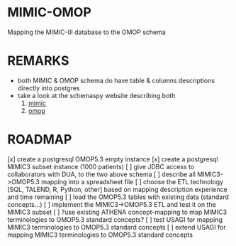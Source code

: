 MIMIC-OMOP
==========

Mapping the MIMIC-III database to the OMOP schema

REMARKS
=======

- both MIMIC & OMOP schema do have table & columns descriptions directly into postgres
- take a look at the schemaspy website describing both
	1. [mimic](mimic/doc/schemaspy/index.html)
	1. [omop](omop/doc/schemaspy/index.html)

ROADMAP
=======

[x] create a postgresql OMOP5.3 empty instance
[x] create a postgresql MIMIC3  subset instance (1000 patients)
[ ] give JDBC access to collaborators with DUA, to the two above schema
[ ] describe all MIMIC3->OMOP5.3 mapping into a spreadsheet file
[ ] choose the ETL technology [SQL, TALEND, R, Python, other] based on mapping description experience and time remaining
[ ] load the OMOP5.3 tables with existing data (standard concepts...)
[ ] implement the MIMIC3->OMOP5.3 ETL and test it on the MIMIC3 subset
[ ] ?use existing ATHENA concept-mapping to map MIMIC3 terminologies to OMOP5.3 standard concepts?
[ ] test USAGI for mapping MIMIC3 terminologies to OMOP5.3 standard concepts
[ ] extend USAGI for mapping MIMIC3 terminologies to OMOP5.3 standard concepts
